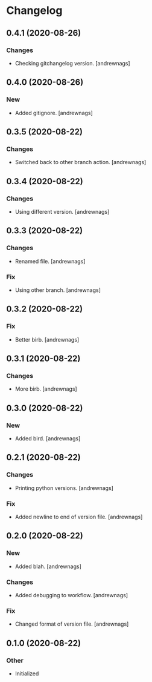 # Changelog


## 0.4.1 (2020-08-26)

### Changes

* Checking gitchangelog version. [andrewnags]


## 0.4.0 (2020-08-26)

### New

* Added gitignore. [andrewnags]


## 0.3.5 (2020-08-22)

### Changes

* Switched back to other branch action. [andrewnags]


## 0.3.4 (2020-08-22)

### Changes

* Using different version. [andrewnags]


## 0.3.3 (2020-08-22)

### Changes

* Renamed file. [andrewnags]

### Fix

* Using other branch. [andrewnags]


## 0.3.2 (2020-08-22)

### Fix

* Better birb. [andrewnags]


## 0.3.1 (2020-08-22)

### Changes

* More birb. [andrewnags]


## 0.3.0 (2020-08-22)

### New

* Added bird. [andrewnags]


## 0.2.1 (2020-08-22)

### Changes

* Printing python versions. [andrewnags]

### Fix

* Added newline to end of version file. [andrewnags]


## 0.2.0 (2020-08-22)

### New

* Added blah. [andrewnags]

### Changes

* Added debugging to workflow. [andrewnags]

### Fix

* Changed format of version file. [andrewnags]


## 0.1.0 (2020-08-22)

### Other

* Initialized
